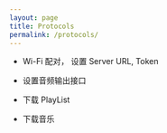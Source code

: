 ```yaml
---
layout: page
title: Protocols
permalink: /protocols/
---
```


- Wi-Fi 配对， 设置 Server URL, Token 

- 设置音频输出接口

- 下载 PlayList

- 下载音乐